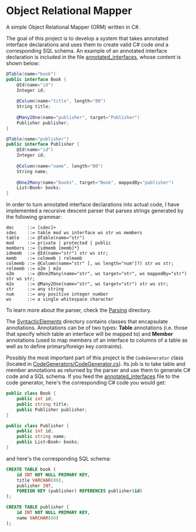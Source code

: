 # Object Relational Mapper
A simple Object Relational Mapper (ORM) written in C#.

The goal of this project is to develop a system that takes annotated interface declarations and uses them to create valid C# code _and_ a corresponding SQL schema. An example of an annotated interface declaration is included in the file [annotated_interfaces](annotated_interfaces), whose content is shown below:
```C#
@Table(name="book")
public interface Book {
    @Id(name="id")
    Integer id;
    
    @Column(name="title", length="80")
    String title;
    
    @Many2One(name="publisher", target="Publisher")
    Publisher publisher;
}

@Table(name="publisher")
public interface Publisher {
    @Id(name="id")
    Integer id;
    
    @Column(name="name", length="80")
    String name;
    
    @One2Many(name="books", target="Book", mappedBy="publisher")
    List<Book> books;
}
```

In order to turn annotated interface declarations into actual code, I have implemented a recursive descent parser that parses strings generated by the following grammar:
```
dec     ::= [sdec]+
sdec    ::= table mod ws interface ws str ws members
table   ::= @Table(name="str")
mod     ::= private | protected | public
members ::= {idmemb [memb]*}
idmemb  ::= @Id(name="str") str ws str;
memb    ::= colmemb | relmemb
colmemb ::= @Column(name="str" [, ws length="num"]?) str ws str;
relmemb ::= o2m | m2o
o2m     ::= @One2Many(name="str", ws target="str", ws mappedBy="str") str ws str;
m2o     ::= @Many2One(name="str", ws target="str") str ws str;
str     ::= any string
num     ::= any positive integer number
ws      ::= a single whitespace character
```
To learn more about the parser, check the [Parsing](Parsing) directory.

The [SyntacticElements](SyntacticElements) directory contains classes that encapsulate annotations. Annotations can be of two types: **Table** annotations (i.e. those that specify which table an interface will be mapped to) and **Member** annotations (used to map members of an interface to columns of a table as well as to define primary/foreign key contraints).

Possibly the most important part of this project is the `CodeGenerator` class (located in [CodeGenerators/CodeGenerator.cs](CodeGenerators/CodeGenerator.cs)). Its job is to take table and member annotations as returned by the parser and use them to generate C# code and a SQL schema. If you feed the [annotated_interfaces](annotated_interfaces) file to the code generator, here's the corresponding C# code you would get:
```C#
public class Book {
    public int id;
    public string title;
    public Publisher publisher;
}

public class Publisher {
    public int id;
    public string name;
    public List<Book> books;
}
```
and here's the corresponding SQL schema:
```SQL
CREATE TABLE book (
    id INT NOT NULL PRIMARY KEY,
    title VARCHAR(80),
    publisher INT,
    FOREIGN KEY (publisher) REFERENCES publisher(id)
);

CREATE TABLE publisher (
    id INT NOT NULL PRIMARY KEY,
    name VARCHAR(80)
);
```
